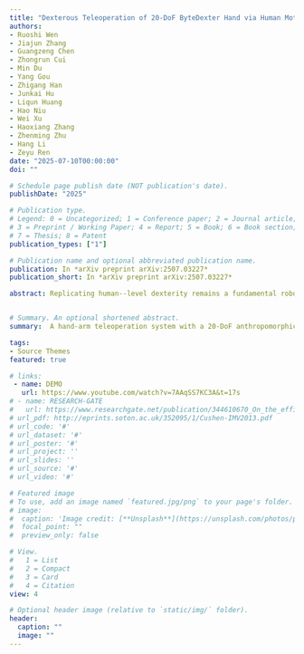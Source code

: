 ```yaml
---
title: "Dexterous Teleoperation of 20-DoF ByteDexter Hand via Human Motion Retargeting"
authors:
- Ruoshi Wen
- Jiajun Zhang
- Guangzeng Chen
- Zhongrun Cui
- Min Du
- Yang Gou
- Zhigang Han
- Junkai Hu
- Liqun Huang
- Hao Niu
- Wei Xu
- Haoxiang Zhang
- Zhenming Zhu
- Hang Li
- Zeyu Ren
date: "2025-07-10T00:00:00"
doi: ""

# Schedule page publish date (NOT publication's date).
publishDate: "2025"

# Publication type.
# Legend: 0 = Uncategorized; 1 = Conference paper; 2 = Journal article;
# 3 = Preprint / Working Paper; 4 = Report; 5 = Book; 6 = Book section;
# 7 = Thesis; 8 = Patent
publication_types: ["1"]

# Publication name and optional abbreviated publication name.
publication: In *arXiv preprint arXiv:2507.03227*
publication_short: In *arXiv preprint arXiv:2507.03227*

abstract: Replicating human--level dexterity remains a fundamental robotics challenge, requiring integrated solutions from mechatronic design to the control of high degree--of--freedom (DoF) robotic hands. While imitation learning shows promise in transferring human dexterity to robots, the efficacy of trained policies relies on the quality of human demonstration data. We bridge this gap with a hand--arm teleoperation system featuring: (1) a 20--DoF linkage--driven anthropomorphic robotic hand for biomimetic dexterity, and (2) an optimization--based motion retargeting for real--time, high--fidelity reproduction of intricate human hand motions and seamless hand--arm coordination. We validate the system via extensive empirical evaluations, including dexterous in-hand manipulation tasks and a long--horizon task requiring the organization of a cluttered makeup table randomly populated with nine objects. Experimental results demonstrate its intuitive teleoperation interface with real--time control and the ability to generate high--quality demonstration data. Please refer to the accompanying video for further details.


# Summary. An optional shortened abstract.
summary:  A hand-arm teleoperation system with a 20-DoF anthropomorphic hand and optimization-based motion retargeting addresses the key robotics challenge of replicating human-level dexterity, enabling real-time, high-fidelity motion reproduction and generating high-quality demonstration data as validated by experiments.

tags:
- Source Themes
featured: true

# links:
 - name: DEMO
   url: https://www.youtube.com/watch?v=7AAqSS7KC3A&t=17s
# - name: RESEARCH-GATE  
#   url: https://www.researchgate.net/publication/344610670_On_the_efficient_control_of_series-parallel_compliant_articulated_robots
# url_pdf: http://eprints.soton.ac.uk/352095/1/Cushen-IMV2013.pdf
# url_code: '#'
# url_dataset: '#'
# url_poster: '#'
# url_project: ''
# url_slides: ''
# url_source: '#'
# url_video: '#'

# Featured image
# To use, add an image named `featured.jpg/png` to your page's folder. 
# image:
#  caption: 'Image credit: [**Unsplash**](https://unsplash.com/photos/pLCdAaMFLTE)'
#  focal_point: ""
#  preview_only: false

# View.
#   1 = List
#   2 = Compact
#   3 = Card
#   4 = Citation
view: 4

# Optional header image (relative to `static/img/` folder).
header:
  caption: ""
  image: ""
---
```




